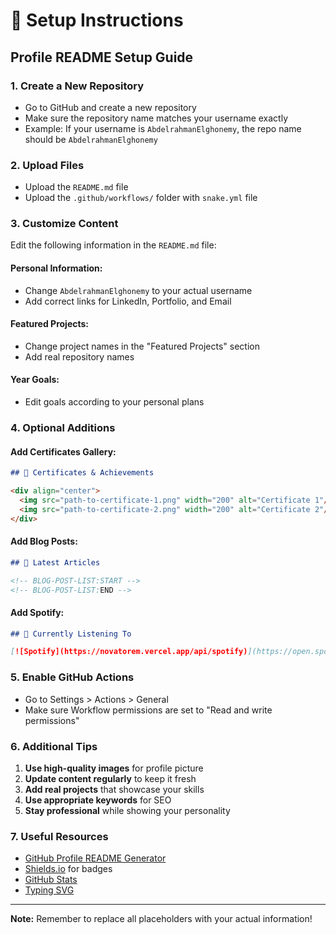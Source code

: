 # 🔧 Setup Instructions

## Profile README Setup Guide

### 1. Create a New Repository

- Go to GitHub and create a new repository
- Make sure the repository name matches your username exactly
- Example: If your username is `AbdelrahmanElghonemy`, the repo name should be `AbdelrahmanElghonemy`

### 2. Upload Files

- Upload the `README.md` file
- Upload the `.github/workflows/` folder with `snake.yml` file

### 3. Customize Content

Edit the following information in the `README.md` file:

#### Personal Information:

- Change `AbdelrahmanElghonemy` to your actual username
- Add correct links for LinkedIn, Portfolio, and Email

#### Featured Projects:

- Change project names in the "Featured Projects" section
- Add real repository names

#### Year Goals:

- Edit goals according to your personal plans

### 4. Optional Additions

#### Add Certificates Gallery:

```markdown
## 🏅 Certificates & Achievements

<div align="center">
  <img src="path-to-certificate-1.png" width="200" alt="Certificate 1"/>
  <img src="path-to-certificate-2.png" width="200" alt="Certificate 2"/>
</div>
```

#### Add Blog Posts:

```markdown
## 📝 Latest Articles

<!-- BLOG-POST-LIST:START -->
<!-- BLOG-POST-LIST:END -->
```

#### Add Spotify:

```markdown
## 🎵 Currently Listening To

[![Spotify](https://novatorem.vercel.app/api/spotify)](https://open.spotify.com/user/yourusername)
```

### 5. Enable GitHub Actions

- Go to Settings > Actions > General
- Make sure Workflow permissions are set to "Read and write permissions"

### 6. Additional Tips

1. **Use high-quality images** for profile picture
2. **Update content regularly** to keep it fresh
3. **Add real projects** that showcase your skills
4. **Use appropriate keywords** for SEO
5. **Stay professional** while showing your personality

### 7. Useful Resources

- [GitHub Profile README Generator](https://rahuldkjain.github.io/gh-profile-readme-generator/)
- [Shields.io](https://shields.io/) for badges
- [GitHub Stats](https://github.com/anuraghazra/github-readme-stats)
- [Typing SVG](https://github.com/DenverCoder1/readme-typing-svg)

---

**Note:** Remember to replace all placeholders with your actual information!
